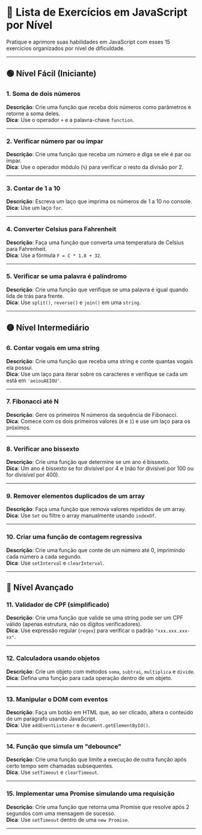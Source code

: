 # 📘 Lista de Exercícios em JavaScript por Nível

Pratique e aprimore suas habilidades em JavaScript com esses 15 exercícios organizados por nível de dificuldade.

---

## 🟢 Nível Fácil (Iniciante)

### 1. Soma de dois números
**Descrição**: Crie uma função que receba dois números como parâmetros e retorne a soma deles.  
**Dica**: Use o operador `+` e a palavra-chave `function`.

---

### 2. Verificar número par ou ímpar
**Descrição**: Crie uma função que receba um número e diga se ele é par ou ímpar.  
**Dica**: Use o operador módulo (`%`) para verificar o resto da divisão por 2.

---

### 3. Contar de 1 a 10
**Descrição**: Escreva um laço que imprima os números de 1 a 10 no console.  
**Dica**: Use um laço `for`.

---

### 4. Converter Celsius para Fahrenheit
**Descrição**: Faça uma função que converta uma temperatura de Celsius para Fahrenheit.  
**Dica**: Use a fórmula `F = C * 1.8 + 32`.

---

### 5. Verificar se uma palavra é palíndromo
**Descrição**: Crie uma função que verifique se uma palavra é igual quando lida de trás para frente.  
**Dica**: Use `split()`, `reverse()` e `join()` em uma `string`.

---

## 🟡 Nível Intermediário

### 6. Contar vogais em uma string
**Descrição**: Crie uma função que receba uma string e conte quantas vogais ela possui.  
**Dica**: Use um laço para iterar sobre os caracteres e verifique se cada um está em `'aeiouAEIOU'`.

---

### 7. Fibonacci até N
**Descrição**: Gere os primeiros N números da sequência de Fibonacci.  
**Dica**: Comece com os dois primeiros valores (`0` e `1`) e use um laço para os próximos.

---

### 8. Verificar ano bissexto
**Descrição**: Crie uma função que determine se um ano é bissexto.  
**Dica**: Um ano é bissexto se for divisível por 4 e (não for divisível por 100 ou for divisível por 400).

---

### 9. Remover elementos duplicados de um array
**Descrição**: Faça uma função que remova valores repetidos de um array.  
**Dica**: Use `Set` ou filtre o array manualmente usando `indexOf`.

---

### 10. Criar uma função de contagem regressiva
**Descrição**: Crie uma função que conte de um número até 0, imprimindo cada número a cada segundo.  
**Dica**: Use `setInterval` e `clearInterval`.

---

## 🔴 Nível Avançado

### 11. Validador de CPF (simplificado)
**Descrição**: Crie uma função que valide se uma string pode ser um CPF válido (apenas estrutura, não os dígitos verificadores).  
**Dica**: Use expressão regular (`regex`) para verificar o padrão `"xxx.xxx.xxx-xx"`.

---

### 12. Calculadora usando objetos
**Descrição**: Crie um objeto com métodos `soma`, `subtrai`, `multiplica` e `divide`.  
**Dica**: Defina uma função para cada operação dentro de um objeto.

---

### 13. Manipular o DOM com eventos
**Descrição**: Faça um botão em HTML que, ao ser clicado, altera o conteúdo de um parágrafo usando JavaScript.  
**Dica**: Use `addEventListener` e `document.getElementById()`.

---

### 14. Função que simula um "debounce"
**Descrição**: Crie uma função que limite a execução de outra função após certo tempo sem chamadas subsequentes.  
**Dica**: Use `setTimeout` e `clearTimeout`.

---

### 15. Implementar uma Promise simulando uma requisição
**Descrição**: Crie uma função que retorna uma Promise que resolve após 2 segundos com uma mensagem de sucesso.  
**Dica**: Use `setTimeout` dentro de uma `new Promise`.

---
